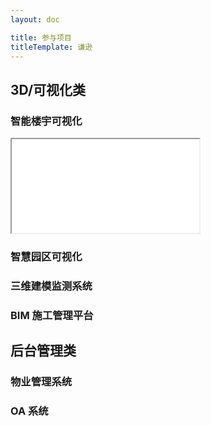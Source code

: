 ```yaml
---
layout: doc

title: 参与项目
titleTemplate: 谦逊
---
```


## 3D/可视化类

### 智能楼宇可视化

<iframe src="/assets/media/building.mp4"></iframe>

### 智慧园区可视化

### 三维建模监测系统

### BIM 施工管理平台

## 后台管理类

### 物业管理系统

### OA 系统
